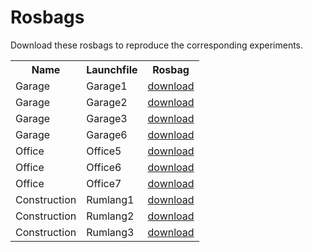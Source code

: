 # Rosbags

Download these rosbags to reproduce the corresponding experiments.

<table>
  <tr><th>Name</th><th>Launchfile</th><th>Rosbag</th></tr>
  <tr><td>Garage</td><td>Garage1</td><td><a href="https://zenodo.org/record/7615272">download</a></td></tr>
  <tr><td>Garage</td><td>Garage2</td><td><a href="https://zenodo.org/record/7615491">download</a></td></tr>
  <tr><td>Garage</td><td>Garage3</td><td><a href="https://zenodo.org/record/7615655">download</a></td></tr>
  <tr><td>Garage</td><td>Garage6</td><td><a href="https://zenodo.org/record/7615808">download</a></td></tr>
  <tr><td>Office</td><td>Office5</td><td><a href="https://zenodo.org/record/7642487">download</a></td></tr>
  <tr><td>Office</td><td>Office6</td><td><a href="https://zenodo.org/record/7646546">download</a></td></tr>
  <tr><td>Office</td><td>Office7</td><td><a href="https://zenodo.org/record/7648549">download</a></td></tr>
  <tr><td>Construction</td><td>Rumlang1</td><td><a href="https://zenodo.org/record/7869819">download</a></td></tr>
  <tr><td>Construction</td><td>Rumlang2</td><td><a href="https://zenodo.org/record/7923665">download</a></td></tr>
  <tr><td>Construction</td><td>Rumlang3</td><td><a href="https://zenodo.org/record/7925546">download</a></td></tr>
</table>
